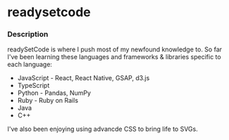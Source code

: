 # readysetcode

### Description
readySetCode is where I push most of my newfound knowledge to.
So far I've been learning these languages and frameworks & libraries specific to each language:
* JavaScript - React, React Native, GSAP, d3.js
* TypeScript
* Python - Pandas, NumPy
* Ruby - Ruby on Rails
* Java
* C++

I've also been enjoying using advancde CSS to bring life to SVGs.